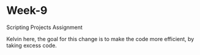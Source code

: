 # Week-9
Scripting Projects Assignment

Kelvin here, the goal for this change is to make the code more efficient, by taking excess code.
